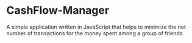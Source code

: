 # CashFlow-Manager </br>
A simple application written in JavaScript that helps to minimize the net number of transactions for the money spent among a group of friends. 
